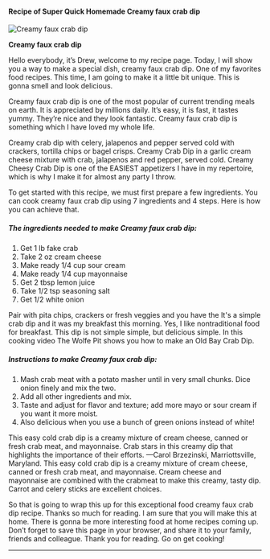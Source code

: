             

#### Recipe of Super Quick Homemade Creamy faux crab dip

![Creamy faux crab dip](https://img-global.cpcdn.com/recipes/4578311108820992/751x532cq70/creamy-faux-crab-dip-recipe-main-photo.jpg)

**Creamy faux crab dip**

Hello everybody, it’s Drew, welcome to my recipe page. Today, I will show you a way to make a special dish, creamy faux crab dip. One of my favorites food recipes. This time, I am going to make it a little bit unique. This is gonna smell and look delicious.

Creamy faux crab dip is one of the most popular of current trending meals on earth. It is appreciated by millions daily. It’s easy, it is fast, it tastes yummy. They’re nice and they look fantastic. Creamy faux crab dip is something which I have loved my whole life.

Creamy crab dip with celery, jalapenos and pepper served cold with crackers, tortilla chips or bagel crisps. Creamy Crab Dip in a garlic cream cheese mixture with crab, jalapenos and red pepper, served cold. Creamy Cheesy Crab Dip is one of the EASIEST appetizers I have in my repertoire, which is why I make it for almost any party I throw.

To get started with this recipe, we must first prepare a few ingredients. You can cook creamy faux crab dip using 7 ingredients and 4 steps. Here is how you can achieve that.

##### The ingredients needed to make Creamy faux crab dip:

1.  Get 1 lb fake crab
2.  Take 2 oz cream cheese
3.  Make ready 1/4 cup sour cream
4.  Make ready 1/4 cup mayonnaise
5.  Get 2 tbsp lemon juice
6.  Take 1/2 tsp seasoning salt
7.  Get 1/2 white onion

Pair with pita chips, crackers or fresh veggies and you have the It's a simple crab dip and it was my breakfast this morning. Yes, I like nontraditional food for breakfast. This dip is not simple simple, but delicious simple. In this cooking video The Wolfe Pit shows you how to make an Old Bay Crab Dip.

##### Instructions to make Creamy faux crab dip:

1.  Mash crab meat with a potato masher until in very small chunks. Dice onion finely and mix the two.
2.  Add all other ingredients and mix.
3.  Taste and adjust for flavor and texture; add more mayo or sour cream if you want it more moist.
4.  Also delicious when you use a bunch of green onions instead of white!

This easy cold crab dip is a creamy mixture of cream cheese, canned or fresh crab meat, and mayonnaise. Crab stars in this creamy dip that highlights the importance of their efforts. —Carol Brzezinski, Marriottsville, Maryland. This easy cold crab dip is a creamy mixture of cream cheese, canned or fresh crab meat, and mayonnaise. Cream cheese and mayonnaise are combined with the crabmeat to make this creamy, tasty dip. Carrot and celery sticks are excellent choices.

So that is going to wrap this up for this exceptional food creamy faux crab dip recipe. Thanks so much for reading. I am sure that you will make this at home. There is gonna be more interesting food at home recipes coming up. Don’t forget to save this page in your browser, and share it to your family, friends and colleague. Thank you for reading. Go on get cooking!

* * *